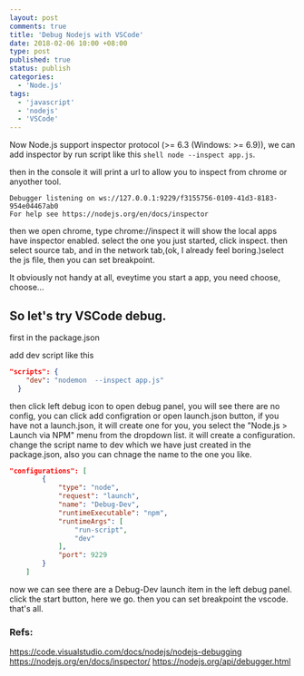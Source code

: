 ```yaml
---
layout: post
comments: true
title: 'Debug Nodejs with VSCode'
date: 2018-02-06 10:00 +08:00
type: post
published: true
status: publish
categories:
  - 'Node.js'
tags:
  - 'javascript'
  - 'nodejs'
  - 'VSCode'
---
```

Now Node.js support inspector protocol (>= 6.3 (Windows: >= 6.9)), we can add inspector by run script like this ```shell node --inspect app.js```.

then in the console it will print a url to allow you to inspect from chrome or anyother tool.
```shell
Debugger listening on ws://127.0.0.1:9229/f3155756-0109-41d3-8183-954e04467ab0
For help see https://nodejs.org/en/docs/inspector
```

then we open chrome, type chrome://inspect
it will show the local apps have inspector enabled. select the one you just started, click inspect.
then select source tab, and in the network tab,(ok, I already feel boring.)select the js file, then you can set breakpoint.

It obviously not  handy at all, eveytime you start a app, you need choose, choose...

## So let's try VSCode debug.

first in the package.json

add dev script like this

```json 
"scripts": {
    "dev": "nodemon  --inspect app.js"   
  }
```
then click left debug icon to open debug panel, you will see there are no config, you can click add configration or open launch.json button, if you have not a launch.json, it will create one for you, you select the "Node.js > Launch via NPM" menu from the dropdown list. it will create a configuration.
change the script name to dev which  we have just created in the package.json, also you can chnage the name to the one you like.
```json
"configurations": [
        {
            "type": "node",
            "request": "launch",
            "name": "Debug-Dev",
            "runtimeExecutable": "npm",
            "runtimeArgs": [
                "run-script",
                "dev"
            ],
            "port": 9229
        }
    ]
```
now we can see there are a Debug-Dev launch item in the left debug panel. click the start button, here we go. then you can set breakpoint the vscode. that's all.


### Refs:

https://code.visualstudio.com/docs/nodejs/nodejs-debugging
https://nodejs.org/en/docs/inspector/
https://nodejs.org/api/debugger.html

